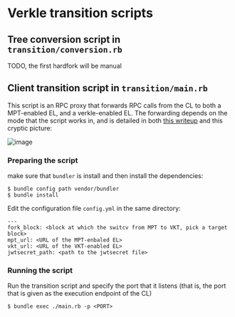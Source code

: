 # Verkle transition scripts

## Tree conversion script in `transition/conversion.rb`

TODO, the first hardfork will be manual

## Client transition script in `transition/main.rb`

This script is an RPC proxy that forwards RPC calls from the CL to both a MPT-enabled EL, and a verkle-enabled EL. The forwarding depends on the mode that the script works in, and is detailed in both [this writeup](https://docs.ethpandaops.io/knowledge-dump/Ethereum/verkle-shadow-forks/) and this cryptic picture:

![image](https://user-images.githubusercontent.com/3272758/219324606-aaaf77e7-d5a7-400c-8ca1-941b961db10e.png)

### Preparing the script

make sure that `bundler` is install and then install the dependencies:

```
$ bundle config path vendor/bundler
$ bundle install
```

Edit the configuration file `config.yml` in the same directory:

```
---
fork_block: <block at which the switcv from MPT to VKT, pick a target block>
mpt_url: <URL of the MPT-enbaled EL>
vkt_url: <URL of the VKT-enabled EL>
jwtsecret_path: <path to the jwtsecret file>
```

### Running the script

Run the transition script and specify the port that it listens (that is, the port that is given as the execution endpoint of the CL)

```
$ bundle exec ./main.rb -p <PORT>
```
